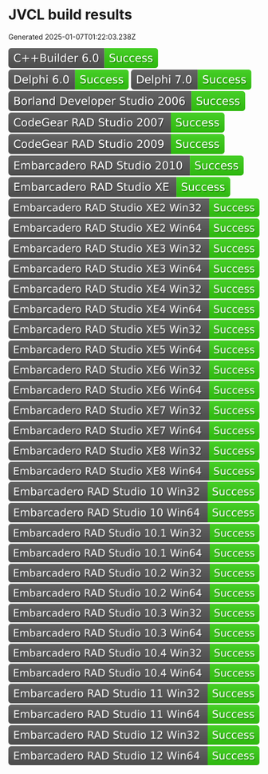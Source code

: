 # JVCL build results

Generated 2025-01-07T01:22:03.238Z

<img alt="C++Builder 6.0" src="./badges/jvcl_c6.svg">
<img alt="Delphi 6.0" src="./badges/jvcl_d6.svg">
<img alt="Delphi 7.0" src="./badges/jvcl_d7.svg">
<img alt="Borland Developer Studio 2006" src="./badges/jvcl_d10.svg">
<img alt="CodeGear RAD Studio 2007" src="./badges/jvcl_d11.svg">
<img alt="CodeGear RAD Studio 2009" src="./badges/jvcl_d12.svg">
<img alt="Embarcadero RAD Studio 2010" src="./badges/jvcl_d14.svg">
<img alt="Embarcadero RAD Studio XE" src="./badges/jvcl_d15.svg">
<img alt="Embarcadero RAD Studio XE2 Win32" src="./badges/jvcl_d16.svg">
<img alt="Embarcadero RAD Studio XE2 Win64" src="./badges/jvcl_d16_x64.svg">
<img alt="Embarcadero RAD Studio XE3 Win32" src="./badges/jvcl_d17.svg">
<img alt="Embarcadero RAD Studio XE3 Win64" src="./badges/jvcl_d17_x64.svg">
<img alt="Embarcadero RAD Studio XE4 Win32" src="./badges/jvcl_d18.svg">
<img alt="Embarcadero RAD Studio XE4 Win64" src="./badges/jvcl_d18_x64.svg">
<img alt="Embarcadero RAD Studio XE5 Win32" src="./badges/jvcl_d19.svg">
<img alt="Embarcadero RAD Studio XE5 Win64" src="./badges/jvcl_d19_x64.svg">
<img alt="Embarcadero RAD Studio XE6 Win32" src="./badges/jvcl_d20.svg">
<img alt="Embarcadero RAD Studio XE6 Win64" src="./badges/jvcl_d20_x64.svg">
<img alt="Embarcadero RAD Studio XE7 Win32" src="./badges/jvcl_d21.svg">
<img alt="Embarcadero RAD Studio XE7 Win64" src="./badges/jvcl_d21_x64.svg">
<img alt="Embarcadero RAD Studio XE8 Win32" src="./badges/jvcl_d22.svg">
<img alt="Embarcadero RAD Studio XE8 Win64" src="./badges/jvcl_d22_x64.svg">
<img alt="Embarcadero RAD Studio 10 Win32" src="./badges/jvcl_d23.svg">
<img alt="Embarcadero RAD Studio 10 Win64" src="./badges/jvcl_d23_x64.svg">
<img alt="Embarcadero RAD Studio 10.1 Win32" src="./badges/jvcl_d24.svg">
<img alt="Embarcadero RAD Studio 10.1 Win64" src="./badges/jvcl_d24_x64.svg">
<img alt="Embarcadero RAD Studio 10.2 Win32" src="./badges/jvcl_d25.svg">
<img alt="Embarcadero RAD Studio 10.2 Win64" src="./badges/jvcl_d25_x64.svg">
<img alt="Embarcadero RAD Studio 10.3 Win32" src="./badges/jvcl_d26.svg">
<img alt="Embarcadero RAD Studio 10.3 Win64" src="./badges/jvcl_d26_x64.svg">
<img alt="Embarcadero RAD Studio 10.4 Win32" src="./badges/jvcl_d27.svg">
<img alt="Embarcadero RAD Studio 10.4 Win64" src="./badges/jvcl_d27_x64.svg">
<img alt="Embarcadero RAD Studio 11 Win32" src="./badges/jvcl_d28.svg">
<img alt="Embarcadero RAD Studio 11 Win64" src="./badges/jvcl_d28_x64.svg">
<img alt="Embarcadero RAD Studio 12 Win32" src="./badges/jvcl_d29.svg">
<img alt="Embarcadero RAD Studio 12 Win64" src="./badges/jvcl_d29_x64.svg">
